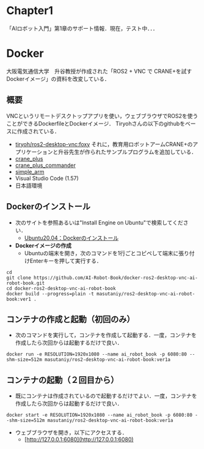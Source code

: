 # Chapter1
「AIロボット入門」第1章のサポート情報．現在，テスト中．．．

# Docker 
大阪電気通信大学　升谷教授が作成された「ROS2 + VNC で CRANE+を試すDockerイメージ」の資料を改変している．

## 概要
VNCというリモートデスクトップアプリを使い，ウェブブラウザでROS2を使うことができるDockerfileとDockerイメージ．
Tiryohさんの以下のgithubをベースに作成されている．
- [tiryoh/ros2-desktop-vnc:foxy](https://github.com/Tiryoh/docker-ros2-desktop-vnc) 
それに，教育用ロボットアームCRANE+のアプリケーションと升谷先生が作られたサンプルプログラムを追加している．
- [crane_plus](https://github.com/rt-net/crane_plus)
- [crane_plus_commander](https://github.com/y-masutani/crane_plus_commander)
- [simple_arm](https://github.com/y-masutani/simple_arm)
- Visual Studio Code (1.57)
- 日本語環境


## Dockerのインストール
  - 次のサイトを参照あるいは"Install Engine on Ubuntu"で検索してください．  
    - [Ubuntu20.04：Dockerのインストール](https://demura.net/misc/21830.html)   
- **Dockerイメージの作成**  
  - Ubuntuの端末を開き，次のコマンドを1行ごとコピペして端末に張り付けEnterキーを押して実行する．      
```
cd
git clone https://github.com/AI-Robot-Book/docker-ros2-desktop-vnc-ai-robot-book.git
cd docker-ros2-desktop-vnc-ai-robot-book
docker build --progress=plain -t masutaniy/ros2-desktop-vnc-ai-robot-book:ver1 .
```

## コンテナの作成と起動（初回のみ） 
  - 次のコマンドを実行して，コンテナを作成して起動する．一度，コンテナを作成したら次回からは起動するだけで良い．
```
docker run -e RESOLUTION=1920x1080 --name ai_robot_book -p 6080:80 --shm-size=512m masutaniy/ros2-desktop-vnc-ai-robot-book:ver1a
```
## コンテナの起動（２回目から）
  - 既にコンテナは作成されているので起動するだけでよい．一度，コンテナを作成したら次回からは起動するだけで良い．
```
docker start -e RESOLUTION=1920x1080 --name ai_robot_book -p 6080:80 --shm-size=512m masutaniy/ros2-desktop-vnc-ai-robot-book:ver1a
```




- ウェブブラウザを開き，以下にアクセスする．  
    - [http://127.0.0.1:6080](http://127.0.0.1:6080)

   
